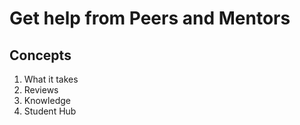 # Get help from Peers and Mentors

## Concepts
1. What it takes
1. Reviews
1. Knowledge
1. Student Hub